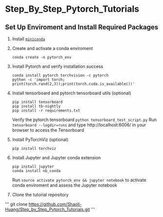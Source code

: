 # Step_By_Step_Pytorch_Tutorials






## Set Up Enviroment and Install Required Packages

1. Install [`miniconda`](http://conda.pydata.org/miniconda.html)
2. Create and activate a conda enviroment  

    ```
    conda create -n pytorch_env
    ```
3. Install Pytorch and verify installation success

    ```
    conda install pytorch torchvision -c pytorch
    python -c 'import torch; print(torch.rand(2,3));print(torch.cuda.is_available())'
    ```

4. Install tensorboard and pytorch tensorboard utils (optional)

    ```
    pip install tensorboard
    pip install tb-nightly
    pip install -r requirements.txt
    ```
    Verify the pytorch tensorboard
    `python tensorboard_test_script.py`
    Run `tensorboard --logdir=runs`  and type http://localhost:6006/ in your browser to access the Tensorboard
    
5. Install PyTorchViz (optional)

    ```
    pip install torchviz
    ```

6. Install Jupyter and Jupyter conda extension

    ```
    pip install jupyter
    conda install nb_conda
    ```

    Run `source activate pytorch_env && jupyter notebook` to activate conda enviroment and assess the Jupyter notebook

7. Clone the tutorial repository

'''
git clone https://github.com/Shaoli-Huang/Step_by_Step_Pytorch_Tutorials.git
'''



    




